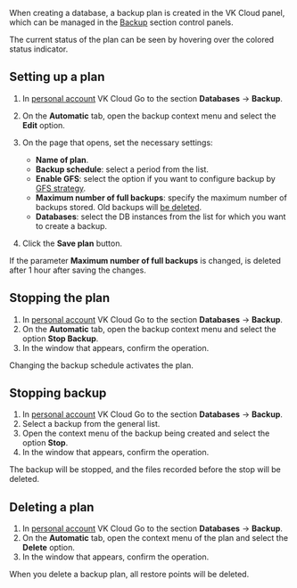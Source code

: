 When creating a database, a backup plan is created in the VK Cloud panel, which can be managed in the [Backup](https://mcs.mail.ru/app/services/databases/backups/) section control panels.

The current status of the plan can be seen by hovering over the colored status indicator.

## Setting up a plan

1. In [personal account](https://mcs.mail.ru/app ) VK Cloud Go to the section **Databases** → **Backup**.
1. On the **Automatic** tab, open the backup context menu and select the **Edit** option.
1. On the page that opens, set the necessary settings:

    - **Name of plan**.
    - **Backup schedule**: select a period from the list.
    - **Enable GFS**: select the option if you want to configure backup by [GFS strategy](../../retention-policy/gfs-backup/).
    - **Maximum number of full backups**: specify the maximum number of backups stored. Old backups will [be deleted](../../retention-policy/forward-incremental/).
    - **Databases**: select the DB instances from the list for which you want to create a backup.

1. Click the **Save plan** button.

<warn>

If the parameter **Maximum number of full backups** is changed, is deleted after 1 hour after saving the changes.

</warn>

## Stopping the plan

1. In [personal account](https://mcs.mail.ru/app) VK Cloud Go to the section **Databases** → **Backup**.
1. On the **Automatic** tab, open the backup context menu and select the option **Stop Backup**.
1. In the window that appears, confirm the operation.

<info>

Changing the backup schedule activates the plan.

</info>

## Stopping backup

1. In [personal account](https://mcs.mail.ru/app) VK Cloud Go to the section **Databases** → **Backup**.
1. Select a backup from the general list.
1. Open the context menu of the backup being created and select the option **Stop**.
1. In the window that appears, confirm the operation.

The backup will be stopped, and the files recorded before the stop will be deleted.

## Deleting a plan

1. In [personal account](https://mcs.mail.ru/app) VK Cloud Go to the section **Databases** → **Backup**.
1. On the **Automatic** tab, open the context menu of the plan and select the **Delete** option.
1. In the window that appears, confirm the operation.

<warn>

When you delete a backup plan, all restore points will be deleted.

</warn>
